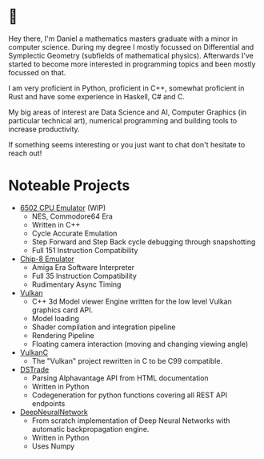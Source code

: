 # 👋
Hey there, I'm Daniel a mathematics masters graduate with a minor in computer science. During my degree I mostly focussed on Differential and Symplectic Geometry (subfields of mathematical physics). Afterwards I've started to become more interested in programming topics and been mostly focussed on that.

I am very proficient in Python, proficient in C++, somewhat proficient in Rust and have some experience in Haskell, C# and C.

My big areas of interest are Data Science and AI, Computer Graphics (in particular technical art), numerical programming and building tools to increase productivity.

If something seems interesting or you just want to chat don't hesitate to reach out!

# Noteable Projects
* [6502 CPU Emulator](https://github.com/Daniel-Sinkin/6502-emulator) (WIP)
  * NES, Commodore64 Era
  * Written in C++
  * Cycle Accurate Emulation
  * Step Forward and Step Back cycle debugging through snapshotting
  * Full 151 Instruction Compatibility
* [Chip-8 Emulator](https://github.com/Daniel-Sinkin/chip-8-emulator/)
  * Amiga Era Software Interpreter
  * Full 35 Instruction Compatibility
  * Rudimentary Async Timing
* [Vulkan](https://github.com/Daniel-Sinkin/Vulkan)
  * C++ 3d Model viewer Engine written for the low level Vulkan graphics card API.
  * Model loading
  * Shader compilation and integration pipeline
  * Rendering Pipeline
  * Floating camera interaction (moving and changing viewing angle)
* [VulkanC](https://github.com/Daniel-Sinkin/VulkanC)
  * The "Vulkan" project rewritten in C to be C99 compatible.
* [DSTrade](https://github.com/Daniel-Sinkin/DSTrade)
  * Parsing Alphavantage API from HTML documentation
  * Written in Python
  * Codegeneration for python functions covering all REST API endpoints
* [DeepNeuralNetwork](https://github.com/Daniel-Sinkin/DeepNeuralNetwork/)
  * From scratch implementation of Deep Neural Networks with automatic backpropagation engine.
  * Written in Python
  * Uses Numpy
